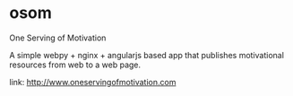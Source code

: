 osom
====

One Serving of Motivation

A simple webpy + nginx + angularjs based app that publishes motivational resources from web to a web page.

link: http://www.oneservingofmotivation.com
